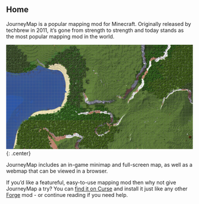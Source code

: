 ## **Home**

JourneyMap is a popular mapping mod for Minecraft. Originally released by techbrew in 2011, it’s gone from strength to strength and today stands as the most popular mapping mod in the world.

![Background](img/background.jpg){: .center}

JourneyMap includes an in-game minimap and full-screen map, as well as a webmap that can be viewed in a browser.

If you’d like a featureful, easy-to-use mapping mod then why not give JourneyMap a try? You can [find it on Curse](https://www.curseforge.com/minecraft/mc-mods/journeymap) and install it just like any other [Forge](https://forums.minecraftforge.net/) mod - or continue reading if you need help.